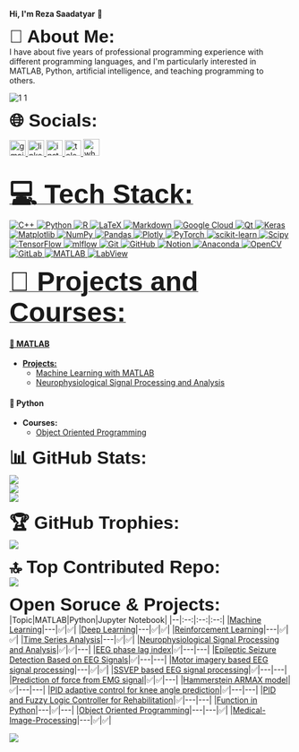 **Hi, I'm Reza Saadatyar** 👋<br/>

<font  size="6" face="Arial"><b>💫 About Me:</b></font><br/>
I have about five years of professional programming experience with different programming languages, and I'm particularly interested in MATLAB, Python, artificial intelligence, and teaching programming to others.

![1 1](https://user-images.githubusercontent.com/96347878/225349965-8fb5b2a8-99d6-41f7-9b15-c3b65a0a05e1.gif)

<font  size="6" face="Arial"><b>🌐 Socials:</b></font>
<div align="left">
  <a href="mailto:Reza.Saadatyar92@gmail.com?">
    <img src="https://raw.githubusercontent.com/maurodesouza/profile-readme-generator/master/src/assets/icons/social/gmail/default.svg" width="29" height="28" alt="gmail logo"  />
  </a>
  <a href="https://www.linkedin.com/in/rezasaadatyar/" target="_blank">
    <img src="https://raw.githubusercontent.com/maurodesouza/profile-readme-generator/master/src/assets/icons/social/linkedin/default.svg" width="29" height="28" alt="linkedin logo"  />
  </a>
  <a href="https://instagram.com/reza_saadatyar69?igshid=ZDdkNTZiNTM=" target="_blank">
    <img src="https://raw.githubusercontent.com/maurodesouza/profile-readme-generator/master/src/assets/icons/social/instagram/default.svg" width="29" height="28" alt="instagram logo"  />
  </a>
  <a href="https://t.me/Reza_Saadatyar" target="_blank">
    <img src="https://raw.githubusercontent.com/maurodesouza/profile-readme-generator/master/src/assets/icons/social/telegram/default.svg" width="29" height="28" alt="telegram logo"  />
  </a> 
  <a href="https://wa.me/qr/O5FAIV6YA3CQP1" target="_blank">
  <img src="https://raw.githubusercontent.com/maurodesouza/profile-readme-generator/master/src/assets/icons/social/whatsapp/default.svg" width="29" height="30" alt="whatsapp logo"  />
</div><br/>

<font  size="8" face="Arial"><b>💻 Tech Stack:</b></font><br/>
![C++](https://img.shields.io/badge/c++-%2300599C.svg?style=flat&logo=c%2B%2B&logoColor=white) ![Python](https://img.shields.io/badge/python-3670A0?style=flat&logo=python&logoColor=ffdd54) ![R](https://img.shields.io/badge/r-%23276DC3.svg?style=flat&logo=r&logoColor=white) ![LaTeX](https://img.shields.io/badge/latex-%23008080.svg?style=flat&logo=latex&logoColor=white) ![Markdown](https://img.shields.io/badge/markdown-%23000000.svg?style=flat&logo=markdown&logoColor=white) ![Google Cloud](https://img.shields.io/badge/GoogleCloud-%234285F4.svg?style=flat&logo=google-cloud&logoColor=white) ![Qt](https://img.shields.io/badge/Qt-%23217346.svg?style=flat&logo=Qt&logoColor=white) ![Keras](https://img.shields.io/badge/Keras-%23D00000.svg?style=flat&logo=Keras&logoColor=white) ![Matplotlib](https://img.shields.io/badge/Matplotlib-%23ffffff.svg?style=flat&logo=Matplotlib&logoColor=black) ![NumPy](https://img.shields.io/badge/numpy-%23013243.svg?style=flat&logo=numpy&logoColor=white) ![Pandas](https://img.shields.io/badge/pandas-%23150458.svg?style=flat&logo=pandas&logoColor=white) ![Plotly](https://img.shields.io/badge/Plotly-%233F4F75.svg?style=flat&logo=plotly&logoColor=white) ![PyTorch](https://img.shields.io/badge/PyTorch-%23EE4C2C.svg?style=flat&logo=PyTorch&logoColor=white) ![scikit-learn](https://img.shields.io/badge/scikit--learn-%23F7931E.svg?style=flat&logo=scikit-learn&logoColor=white) ![Scipy](https://img.shields.io/badge/SciPy-%230C55A5.svg?style=flat&logo=scipy&logoColor=%white) ![TensorFlow](https://img.shields.io/badge/TensorFlow-%23FF6F00.svg?style=flat&logo=TensorFlow&logoColor=white) ![mlflow](https://img.shields.io/badge/mlflow-%23d9ead3.svg?style=flat&logo=numpy&logoColor=blue) ![Git](https://img.shields.io/badge/git-%23F05033.svg?style=flat&logo=git&logoColor=white) ![GitHub](https://img.shields.io/badge/github-%23121011.svg?style=flat&logo=github&logoColor=white) ![Notion](https://img.shields.io/badge/Notion-%23000000.svg?style=flat&logo=notion&logoColor=white) ![Anaconda](https://img.shields.io/badge/Anaconda-%2344A833.svg?style=flat&logo=anaconda&logoColor=white) ![OpenCV](https://img.shields.io/badge/opencv-%23white.svg?style=flat&logo=opencv&logoColor=white) ![GitLab](https://img.shields.io/badge/gitlab-%23181717.svg?style=flat&logo=gitlab&logoColor=white) ![MATLAB](https://img.shields.io/badge/MATLAB-%2300525C.svg?style=plastic&logo=M%2B%2B&logoColor=white) ![LabView](https://img.shields.io/badge/LabView-%2311525T.svg?style=plastic&logo=L%2B%2B&logoColor=white)


<font size="8" face="Arial"><b>📁 Projects and Courses: </b></font><br/>

#### 🔶 MATLAB
- **Projects:**
  - [Machine Learning with MATLAB](https://github.com/RezaSaadatyar/Machine-Learning-with-MATLAB)
  - [Neurophysiological Signal Processing and Analysis](https://github.com/RezaSaadatyar/Neurophysiological-Signal-Processing-and-Analysis)

#### 🐍 Python
- **Courses:**
  - [Object Oriented Programming](https://github.com/RezaSaadatyar/Object-Oriented-Programming)

<font  size="6" face="Arial"><b>📊 GitHub Stats:</b></font><br/>
![](https://github-readme-stats.vercel.app/api?username=RezaSaadatyar&theme=yeblu&hide_border=false&include_all_commits=false&count_private=false)<br/> ![](https://github-readme-streak-stats.herokuapp.com/?user=RezaSaadatyar&theme=yeblu&hide_border=false)<br/> ![](https://github-readme-stats.vercel.app/api/top-langs/?username=RezaSaadatyar&theme=yeblu&hide_border=false&include_all_commits=false&count_private=false&layout=compact)


<font  size="6" face="Arial"><b>🏆 GitHub Trophies:</b></font><br/>
![](https://github-profile-trophy.vercel.app/?username=RezaSaadatyar&theme=radical&no-frame=false&no-bg=false&margin-w=4)<br/>


<font  size="6" face="Arial"><b>🔝 Top Contributed Repo:</b></font><br/>
![](https://github-contributor-stats.vercel.app/api?username=RezaSaadatyar&limit=5&theme=dark&combine_all_yearly_contributions=true)

<font  size="6" face="Arial"><b>Open Soruce & Projects:</b></font>
|Topic|MATLAB|Python|Jupyter Notebook|
|--|:--:|:--:|:--:|
|[Machine Learning](https://github.com/RezaSaadatyar/Machine-Learning-in-Python)|---|✅|✅|
|[Deep Learning](https://github.com/RezaSaadatyar/Deep-Learning-in-python)|---|✅|✅|
|[Reinforcement Learning](https://github.com/RezaSaadatyar/Reinforcement-Learning)|---|✅|✅|
|[Time Series Analysis](https://github.com/RezaSaadatyar/Time-Series-Analysis-in-Python)|---|✅|✅|
|[Neurophysiological Signal Processing and Analysis](https://github.com/RezaSaadatyar/Spike-Sorting-Techniques)|✅|✅|---|
|[EEG phase lag index](https://github.com/RezaSaadatyar/EEG-phase-lag-index)|✅|---|---|
|[Epileptic Seizure Detection Based on EEG Signals](https://github.com/RezaSaadatyar/Epileptic-Seizure-Detection-Based-on-EEG-Signals)|✅|---|---|
|[Motor imagery based EEG signal processing](https://github.com/RezaSaadatyar/Motor-imagery-based-EEG-signal-processing)|---|✅|✅|
|[SSVEP based EEG signal processing](https://github.com/RezaSaadatyar/SSVEP-based-EEG-signal-processing)|✅|---|---|
|[Prediction of force from EMG signal](https://github.com/RezaSaadatyar/Prediction-of-force-from-EMG-signal)|✅|✅|---|
|[Hammerstein ARMAX model](https://github.com/RezaSaadatyar/Hammerstein-ARMAX-model)|✅|---|---|
|[PID adaptive control for knee angle prediction](https://github.com/RezaSaadatyar/PID-adaptive-control-for-knee-angle-prediction)|✅|---|---|
|[PID and Fuzzy Logic Controller for Rehabilitation](https://github.com/RezaSaadatyar/PID-and-Fuzzy-Logic-Controller-for-Rehabilitation)|✅|---|---|
|[Function in Python](https://github.com/RezaSaadatyar/Function-in-Python)|---|✅|---|
|[Object Oriented Programming](https://github.com/RezaSaadatyar/Object-Oriented-Programming)|---|---|✅|
|[Medical-Image-Processing](https://github.com/RezaSaadatyar/Medical-Image-Processing)|---|✅|✅|

![](https://quotes-github-readme.vercel.app/api?type=horizontal&theme=radical)
